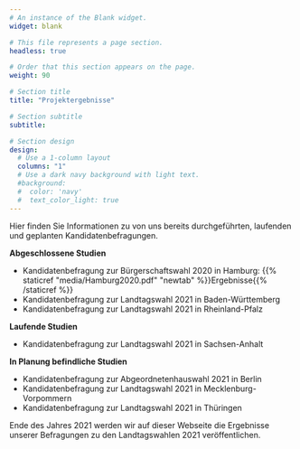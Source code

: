 ```yaml
---
# An instance of the Blank widget.
widget: blank

# This file represents a page section.
headless: true

# Order that this section appears on the page.
weight: 90

# Section title
title: "Projektergebnisse"

# Section subtitle
subtitle:

# Section design
design:
  # Use a 1-column layout
  columns: "1"
  # Use a dark navy background with light text.
  #background:
  #  color: 'navy'
  #  text_color_light: true
---
```


Hier finden Sie Informationen zu von uns bereits durchgeführten, laufenden und geplanten Kandidatenbefragungen.

**Abgeschlossene Studien**

* Kandidatenbefragung zur Bürgerschaftswahl 2020 in Hamburg: {{% staticref "media/Hamburg2020.pdf" "newtab" %}}Ergebnisse{{% /staticref %}}
* Kandidatenbefragung zur Landtagswahl 2021 in Baden-Württemberg
* Kandidatenbefragung zur Landtagswahl 2021 in Rheinland-Pfalz

**Laufende Studien**
* Kandidatenbefragung zur Landtagswahl 2021 in Sachsen-Anhalt

**In Planung befindliche Studien**
* Kandidatenbefragung zur Abgeordnetenhauswahl 2021 in Berlin
* Kandidatenbefragung zur Landtagswahl 2021 in Mecklenburg-Vorpommern
* Kandidatenbefragung zur Landtagswahl 2021 in Thüringen


Ende des Jahres 2021 werden wir auf dieser Webseite die Ergebnisse unserer Befragungen zu den Landtagswahlen 2021 veröffentlichen.
